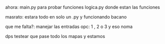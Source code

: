 ahora: 
main.py para probar funciones
logica.py donde estan las funciones 

masrato: 
estara todo en solo un .py y funcionando bacano

que me falta?: 
    manejar las entradas opc: 1 , 2 o 3
    y eso noma

dps testear que pase todo los mapas y estamos 

